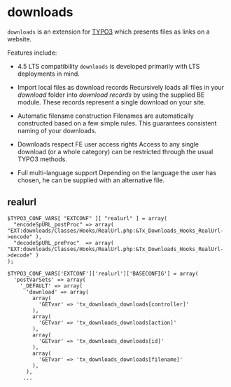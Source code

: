 downloads
=========

`downloads` is an extension for [TYPO3](http://typo3.org/) which presents files as links on a website.

Features include:

- 4.5 LTS compatibility
    `downloads` is developed primarily with LTS deployments in mind.

- Import local files as download records
    Recursively loads all files in your *download* folder into *download records* by using the supplied BE module.
    These records represent a single download on your site.

- Automatic filename construction
    Filenames are automatically constructed based on a few simple rules.
    This guarantees consistent naming of your downloads.

- Downloads respect FE user access rights
    Access to any single download (or a whole category) can be restricted through the usual TYPO3 methods.

- Full multi-language support
    Depending on the language the user has chosen, he can be supplied with an alternative file.

realurl
-------

	$TYPO3_CONF_VARS[ "EXTCONF" ][ "realurl" ] = array(
	  "encodeSpURL_postProc" => array( "EXT:downloads/Classes/Hooks/RealUrl.php:&Tx_Downloads_Hooks_RealUrl->encode" ),
	  "decodeSpURL_preProc"  => array( "EXT:downloads/Classes/Hooks/RealUrl.php:&Tx_Downloads_Hooks_RealUrl->decode" )
	);

    $TYPO3_CONF_VARS['EXTCONF']['realurl']['BASECONFIG'] = array(
      'postVarSets' => array(   
        '_DEFAULT' => array(
          'download' => array(
            array(
              'GETvar' => 'tx_downloads_downloads[controller]'
            ),
            array(
              'GETvar' => 'tx_downloads_downloads[action]'
            ),
            array(
              'GETvar' => 'tx_downloads_downloads[id]'
            ),
            array(
              'GETvar' => 'tx_downloads_downloads[filename]'
            ),
          ),
         ...